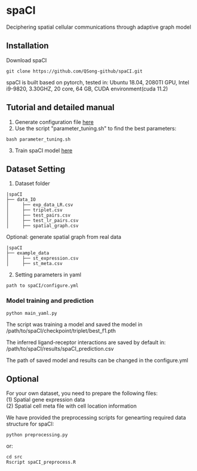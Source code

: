 # spaCI
Deciphering spatial cellular communications through adaptive graph model

## Installation
Download spaCI
```
git clone https://github.com/QSong-github/spaCI.git
```
spaCI is built based on pytorch, tested in: Ubuntu 18.04, 2080TI GPU, Intel i9-9820, 3.30GHZ, 20 core, 64 GB, CUDA environment(cuda 11.2)

## Tutorial and detailed manual
1. Generate configuration file [here](https://github.com/QSong-github/spaCI/blob/main/tutorials/tutorial_conf.ipynb)
2. Use the script "parameter_tuning.sh" to find the best parameters:
```
bash parameter_tuning.sh
```
3. Train spaCI model [here](https://github.com/QSong-github/spaCI/blob/main/tutorials/tutorial_train.ipynb)

## Dataset Setting
1. Dataset folder
```
|spaCI
├── data_IO
│     ├── exp_data_LR.csv
│     ├── triplet.csv
│     ├── test_pairs.csv
│     ├── test_lr_pairs.csv
│     ├── spatial_graph.csv
```

Optional: generate spatial graph from real data
```
|spaCI
├── example_data
│     ├── st_expression.csv
│     ├── st_meta.csv
```

2. Setting parameters in yaml
```
path to spaCI/configure.yml
```

### Model training and prediction
```
python main_yaml.py
```
The script was training a model and saved the model in /path/to/spaCI/checkpoint/triplet/best_f1.pth

The inferred ligand-receptor interactions are saved by default in:
/path/to/spaCI/results/spaCI_prediction.csv 

The path of saved model and results can be changed in the configure.yml

## Optional 
For your own dataset, you need to prepare the following files:      
(1) Spatial gene expression data    
(2) Spatial cell meta file with cell location information 

We have provided the preprocessing scripts for genearting required data structure for spaCI: 

```
python preprocessing.py
```
or:
```
cd src
Rscript spaCI_preprocess.R
```
